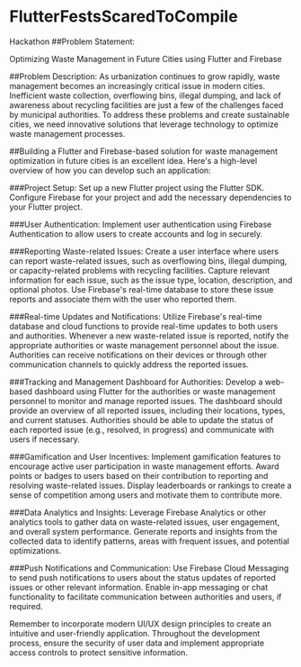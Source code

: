 # FlutterFestsScaredToCompile
Hackathon
##Problem Statement:

Optimizing Waste Management in Future Cities using Flutter and Firebase

##Problem Description:
As urbanization continues to grow rapidly, waste management becomes an increasingly critical issue in modern cities. Inefficient waste collection, overflowing bins, illegal dumping, and lack of awareness about recycling facilities are just a few of the challenges faced by municipal authorities. To address these problems and create sustainable cities, we need innovative solutions that leverage technology to optimize waste management processes.

##Building a Flutter and Firebase-based solution for waste management optimization in future cities is an excellent idea. Here's a high-level overview of how you can develop such an application:

###Project Setup:
Set up a new Flutter project using the Flutter SDK.
Configure Firebase for your project and add the necessary dependencies to your Flutter project.

###User Authentication:
Implement user authentication using Firebase Authentication to allow users to create accounts and log in securely.

###Reporting Waste-related Issues:
Create a user interface where users can report waste-related issues, such as overflowing bins, illegal dumping, or capacity-related problems with recycling facilities.
Capture relevant information for each issue, such as the issue type, location, description, and optional photos.
Use Firebase's real-time database to store these issue reports and associate them with the user who reported them.

###Real-time Updates and Notifications:
Utilize Firebase's real-time database and cloud functions to provide real-time updates to both users and authorities.
Whenever a new waste-related issue is reported, notify the appropriate authorities or waste management personnel about the issue.
Authorities can receive notifications on their devices or through other communication channels to quickly address the reported issues.

###Tracking and Management Dashboard for Authorities:
Develop a web-based dashboard using Flutter for the authorities or waste management personnel to monitor and manage reported issues.
The dashboard should provide an overview of all reported issues, including their locations, types, and current statuses.
Authorities should be able to update the status of each reported issue (e.g., resolved, in progress) and communicate with users if necessary.

###Gamification and User Incentives:
Implement gamification features to encourage active user participation in waste management efforts.
Award points or badges to users based on their contribution to reporting and resolving waste-related issues.
Display leaderboards or rankings to create a sense of competition among users and motivate them to contribute more.

###Data Analytics and Insights:
Leverage Firebase Analytics or other analytics tools to gather data on waste-related issues, user engagement, and overall system performance.
Generate reports and insights from the collected data to identify patterns, areas with frequent issues, and potential optimizations.

###Push Notifications and Communication:
Use Firebase Cloud Messaging to send push notifications to users about the status updates of reported issues or other relevant information.
Enable in-app messaging or chat functionality to facilitate communication between authorities and users, if required.

Remember to incorporate modern UI/UX design principles to create an intuitive and user-friendly application. Throughout the development process, ensure the security of user data and implement appropriate access controls to protect sensitive information.
